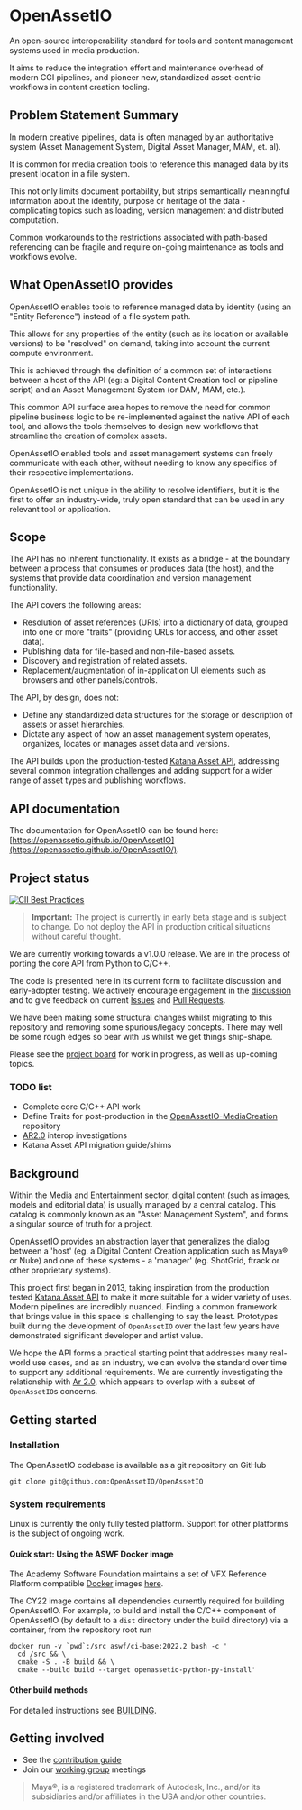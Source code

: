 # OpenAssetIO

An open-source interoperability standard for tools and content
management systems used in media production.

It aims to reduce the integration effort and maintenance overhead of
modern CGI pipelines, and pioneer new, standardized asset-centric
workflows in content creation tooling.

## Problem Statement Summary

In modern creative pipelines, data is often managed by an authoritative
system (Asset Management System, Digital Asset Manager, MAM, et. al).

It is common for media creation tools to reference this managed data by
its present location in a file system.

This not only limits document portability, but strips semantically
meaningful information about the identity, purpose or heritage of the
data - complicating topics such as loading, version management and
distributed computation.

Common workarounds to the restrictions associated with path-based
referencing can be fragile and require on-going maintenance as tools and
workflows evolve.

## What OpenAssetIO provides

OpenAssetIO enables tools to reference managed data by identity (using
an "Entity Reference") instead of a file system path.

This allows for any properties of the entity (such as its location or
available versions) to be "resolved" on demand, taking into account the
current compute environment.

This is achieved through the definition of a common set of interactions
between a host of the API (eg: a Digital Content Creation tool or
pipeline script) and an Asset Management System (or DAM, MAM, etc.).

This common API surface area hopes to remove the need for common
pipeline business logic to be re-implemented against the native API of
each tool, and allows the tools themselves to design new workflows
that streamline the creation of complex assets.

OpenAssetIO enabled tools and asset management systems can freely
communicate with each other, without needing to know any specifics of
their respective implementations.

OpenAssetIO is not unique in the ability to resolve identifiers, but it
is the first to offer an industry-wide, truly open standard that can be
used in any relevant tool or application.

## Scope

The API has no inherent functionality. It exists as a bridge - at the
boundary between a process that consumes or produces data (the host),
and the systems that provide data coordination and version management
functionality.

The API covers the following areas:

- Resolution of asset references (URIs) into a dictionary of data,
  grouped into one or more "traits" (providing URLs for access, and
  other asset data).
- Publishing data for file-based and non-file-based assets.
- Discovery and registration of related assets.
- Replacement/augmentation of in-application UI elements such as
  browsers and other panels/controls.

The API, by design, does not:

- Define any standardized data structures for the storage or
  description of assets or asset hierarchies.
- Dictate any aspect of how an asset management system operates,
  organizes, locates or manages asset data and versions.

The API builds upon the production-tested [Katana Asset API](https://learn.foundry.com/katana/4.0/Content/tg/asset_management_system_plugin_api/asset_management_system.html),
addressing several common integration challenges and adding support
for a wider range of asset types and publishing workflows.

## API documentation

The documentation for OpenAssetIO can be found here: [https://openassetio.github.io/OpenAssetIO](https://openassetio.github.io/OpenAssetIO/).

## Project status

[![CII Best Practices](https://bestpractices.coreinfrastructure.org/projects/6046/badge)](https://bestpractices.coreinfrastructure.org/projects/6046)

> **Important:** The project is currently in early beta stage and is
> subject to change. Do not deploy the API in production critical
> situations without careful thought.

We are currently working towards a v1.0.0 release. We are in the process
of porting the core API from Python to C/C++.

The code is presented here in its current form to facilitate discussion
and early-adopter testing. We actively encourage engagement in the
[discussion](https://github.com/OpenAssetIO/OpenAssetIO/discussions)
and to give feedback on current [Issues](https://github.com/OpenAssetIO/OpenAssetIO/issues)
and [Pull Requests](https://github.com/OpenAssetIO/OpenAssetIO/pulls).

We have been making some structural changes whilst migrating to this
repository and removing some spurious/legacy concepts. There may well
be some rough edges so bear with us whilst we get things ship-shape.

Please see the [project board](https://github.com/orgs/OpenAssetIO/projects/1)
for work in progress, as well as up-coming topics.

### TODO list

- Complete core C/C++ API work
- Define Traits for post-production in the [OpenAssetIO-MediaCreation](https://github.com/OpenAssetIO/OpenAssetIO-MediaCreation)
  repository
- [AR2.0](https://graphics.pixar.com/usd/docs/668045551.html) interop
  investigations
- Katana Asset API migration guide/shims

## Background

Within the Media and Entertainment sector, digital content (such as
images, models and editorial data) is usually managed by a central
catalog. This catalog is commonly known as an "Asset Management System",
and forms a singular source of truth for a project.

OpenAssetIO provides an abstraction layer that generalizes the dialog
between a 'host' (eg. a Digital Content Creation application such as
Maya&reg; or Nuke) and one of these systems - a 'manager' (eg. ShotGrid,
ftrack or other proprietary systems).

This project first began in 2013, taking inspiration from the production
tested [Katana Asset API](https://learn.foundry.com/katana/4.0/Content/tg/asset_management_system_plugin_api/asset_management_system.html)
to make it more suitable for a wider variety of uses. Modern pipelines
are incredibly nuanced. Finding a common framework that brings value in
this space is challenging to say the least. Prototypes built during the
development of `OpenAssetIO` over the last few years have demonstrated
significant developer and artist value.

We hope the API forms a practical starting point that addresses many
real-world use cases, and as an industry, we can evolve the standard
over time to support any additional requirements. We are currently
investigating the relationship with [Ar 2.0](https://graphics.pixar.com/usd/docs/668045551.html),
which appears to overlap with a subset of `OpenAssetIO`s concerns.

## Getting started

### Installation

The OpenAssetIO codebase is available as a git repository on GitHub

```shell
git clone git@github.com:OpenAssetIO/OpenAssetIO
```

### System requirements

Linux is currently the only fully tested platform. Support
for other platforms is the subject of ongoing work.

#### Quick start: Using the ASWF Docker image

The Academy Software Foundation maintains a set of VFX Reference
Platform compatible [Docker](https://www.docker.com/) images [here](https://github.com/AcademySoftwareFoundation/aswf-docker).

The CY22 image contains all dependencies currently required for building
OpenAssetIO. For example, to build and install the C/C++ component of
OpenAssetIO (by default  to a `dist` directory under the build
directory)
via a container, from the repository root run

```shell
docker run -v `pwd`:/src aswf/ci-base:2022.2 bash -c '
  cd /src && \
  cmake -S . -B build && \
  cmake --build build --target openassetio-python-py-install'
```

#### Other build methods

For detailed instructions see [BUILDING](BUILDING.md).

## Getting involved

- See the [contribution guide](contributing/PROCESS.md)
- Join our [working group](https://github.com/OpenAssetIO/OpenAssetIO-WG) meetings

> Maya&reg;, is a registered trademark of Autodesk, Inc., and/or its
> subsidiaries and/or affiliates in the USA and/or other countries.
